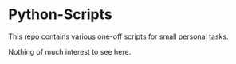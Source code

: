 # Python-Scripts
This repo contains various one-off scripts for small personal tasks.

Nothing of much interest to see here.
